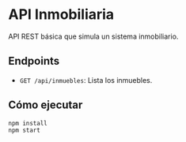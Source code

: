 # API Inmobiliaria

API REST básica que simula un sistema inmobiliario.

## Endpoints
- `GET /api/inmuebles`: Lista los inmuebles.

## Cómo ejecutar
```bash
npm install
npm start
